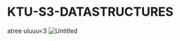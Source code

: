 # KTU-S3-DATASTRUCTURES
atree uluuu<3
![Untitled](https://github.com/REM-moe/S5_DBMS-LAB-KTU/assets/98999089/8b2378a1-eedc-40e5-80d9-15116e46b2be)
